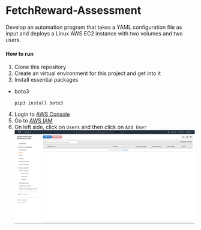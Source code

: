 # FetchReward-Assessment
Develop an automation program that takes a YAML configuration file as input and deploys a Linux AWS EC2 instance with two volumes and two users.

#### How to run ####
1. Clone this repository
2. Create an virtual environment for this project and get into it
3. Install essential packages
- boto3
  ```
  pip3 install boto3
  ```
4. Login to [AWS Console](https://console.aws.amazon.com/)
5. Go to [AWS IAM](https://console.aws.amazon.com/iam/home)
6. On left side, click on `Users` and then click on `Add User` 
![](https://github.com/Quan25/FetchReward-Assessment/blob/main/screenshots/2)
